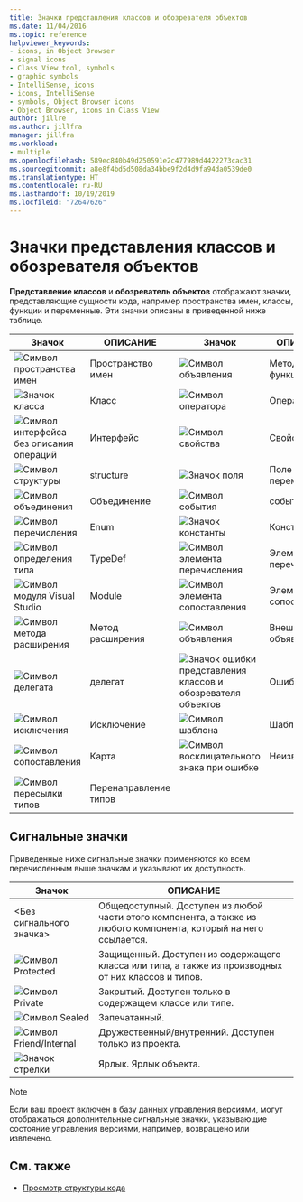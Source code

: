 ```yaml
---
title: Значки представления классов и обозревателя объектов
ms.date: 11/04/2016
ms.topic: reference
helpviewer_keywords:
- icons, in Object Browser
- signal icons
- Class View tool, symbols
- graphic symbols
- IntelliSense, icons
- icons, IntelliSense
- symbols, Object Browser icons
- Object Browser, icons in Class View
author: jillre
ms.author: jillfra
manager: jillfra
ms.workload:
- multiple
ms.openlocfilehash: 589ec840b49d250591e2c477989d4422273cac31
ms.sourcegitcommit: a8e8f4bd5d508da34bbe9f2d4d9fa94da0539de0
ms.translationtype: HT
ms.contentlocale: ru-RU
ms.lasthandoff: 10/19/2019
ms.locfileid: "72647626"
---
```

# <a name="class-view-and-object-browser-icons"></a>Значки представления классов и обозревателя объектов

**Представление классов** и **обозреватель объектов** отображают значки, представляющие сущности кода, например пространства имен, классы, функции и переменные. Эти значки описаны в приведенной ниже таблице.

|Значок|ОПИСАНИЕ|Значок|ОПИСАНИЕ|
|----------|-----------------|----------|-----------------|
|![Символ пространства имен](../ide/media/vxnamespace_icon.gif)|Пространство имен|![Символ объявления](../ide/media/vxmethod_icon.gif)|Метод или функция|
|![Значок класса](../ide/media/vxclass_icon.gif)|Класс|![Символ оператора](../ide/media/vxoperator_icon.gif)|Оператор|
|![Символ интерфейса без описания операций](../ide/media/vxinterface_icon.gif)|Интерфейс|![Символ свойства](../ide/media/vxproperty_icon.gif)|Свойство|
|![Символ структуры](../ide/media/vxstruct_icon.gif)|structure|![Значок поля](../ide/media/vxfield_icon.gif)|Поле или переменная|
|![Символ объединения](../ide/media/vxunion_icon.gif)|Объединение|![Символ события](../ide/media/vxevent_icon.gif)|событие|
|![Символ перечисления](../ide/media/vxenum_icon.gif)|Enum|![Значок константы](../ide/media/vxconstant_icon.gif)|Константа|
|![Символ определения типа](../ide/media/vxtypedef_icon.gif)|TypeDef|![Символ элемента перечисления](../ide/media/vxenumitem_icon.gif)|Элемент перечисления|
|![Символ модуля Visual Studio](../ide/media/vxmodule_icon.gif)|Module|![Символ элемента сопоставления](../ide/media/vxmapitem_icon.gif)|Элемент сопоставления|
|![Символ метода расширения](../ide/media/extensionmethod.gif)|Метод расширения|![Символ объявления](../ide/media/vxmethod_icon.gif)|Внешнее объявление|
|![Символ делегата](../ide/media/vxdelegate_icon.gif)|делегат|![Значок ошибки представления классов и обозревателя объектов](../ide/media/erroricon.gif)|Ошибка|
|![Символ исключения](../ide/media/vxexception_icon.gif)|Исключение|![Символ шаблона](../ide/media/vxtemplate_icon.gif)|Шаблон|
|![Символ сопоставления](../ide/media/vxmap_icon.gif)|Карта|![Символ восклицательного знака при ошибке](../ide/media/vxerror_icon.gif)|Неизвестно|
|![Символ пересылки типов](../ide/media/ob_type_forward.gif)|Перенаправление типов|||

## <a name="signal-icons"></a>Сигнальные значки

Приведенные ниже сигнальные значки применяются ко всем перечисленным выше значкам и указывают их доступность.

|Значок|ОПИСАНИЕ|
|----------|-----------------|
|\<Без сигнального значка>|Общедоступный. Доступен из любой части этого компонента, а также из любого компонента, который на него ссылается.|
|![Символ Protected](../ide/media/vxsignal_icon_key.gif)|Защищенный. Доступен из содержащего класса или типа, а также из производных от них классов и типов.|
|![Символ Private](../ide/media/vxsignal_icon_lock.gif)|Закрытый. Доступен только в содержащем классе или типе.|
|![Символ Sealed](../ide/media/vxsignal_icon_envelope.gif)|Запечатанный.|
|![Символ Friend/Internal](../ide/media/vxsignal_icon_diamond.gif)|Дружественный/внутренний. Доступен только из проекта.|
|![Значок стрелки](../ide/media/vxsignal_icon_arrow.gif)|Ярлык. Ярлык объекта.|

> [!NOTE]
> Если ваш проект включен в базу данных управления версиями, могут отображаться дополнительные сигнальные значки, указывающие состояние управления версиями, например, возвращено или извлечено.

## <a name="see-also"></a>См. также

- [Просмотр структуры кода](../ide/viewing-the-structure-of-code.md)
